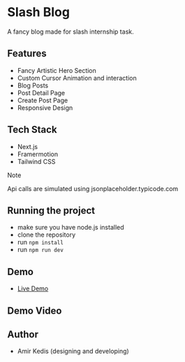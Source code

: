 # Slash Blog 
A fancy blog made for slash internship task.

## Features

- Fancy Artistic Hero Section
- Custom Cursor Animation and interaction
- Blog Posts
- Post Detail Page
- Create Post Page
- Responsive Design

## Tech Stack

- Next.js
- Framermotion
- Tailwind CSS

> [!NOTE] 
> Api calls are simulated using jsonplaceholder.typicode.com

## Running the project

- make sure you have node.js installed
- clone the repository
- run `npm install`
- run `npm run dev`

## Demo

- [Live Demo](https://slash-blog-olive.vercel.app/)

## Demo Video

## Author

- Amir Kedis (designing and developing)
